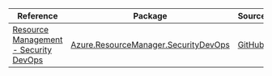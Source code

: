 | Reference | Package | Source |
|---|---|---|
|[Resource Management - Security DevOps](resourcemanager.securitydevops-readme.md)|[Azure.ResourceManager.SecurityDevOps](https://www.nuget.org/packages/Azure.ResourceManager.SecurityDevOps)|[GitHub](https://github.com/Azure/azure-sdk-for-net/blob/main/sdk/securitydevops/Azure.ResourceManager.SecurityDevOps)|
